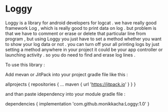 # Loggy
Loggy is a library for android developers for logcat . we have really good framework Log , which is really good to print data on log . but problem is that we have to comment or erase or delete that particular line from program , but using Loggy you just have to set a method whether you want to show your log data or not . you can turn off your all printing logs by just setting a method 
anywhere in your project it could be your app controller or launching activity . so you do need to find and erase log lines . 

To use this library : 

Add mevan or JitPack into your project gradle file like this :

allprojects {
		repositories {
			...
			maven { url 'https://jitpack.io' }
		}
	}
  
  and than paste idependency into your module gradle file : 
  
  dependencies {
	        implementation 'com.github.monikkacha:Loggy:1.0'
	}
